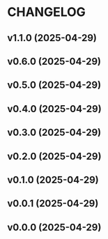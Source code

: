 # CHANGELOG


## v1.1.0 (2025-04-29)


## v0.6.0 (2025-04-29)


## v0.5.0 (2025-04-29)


## v0.4.0 (2025-04-29)


## v0.3.0 (2025-04-29)


## v0.2.0 (2025-04-29)


## v0.1.0 (2025-04-29)


## v0.0.1 (2025-04-29)


## v0.0.0 (2025-04-29)
